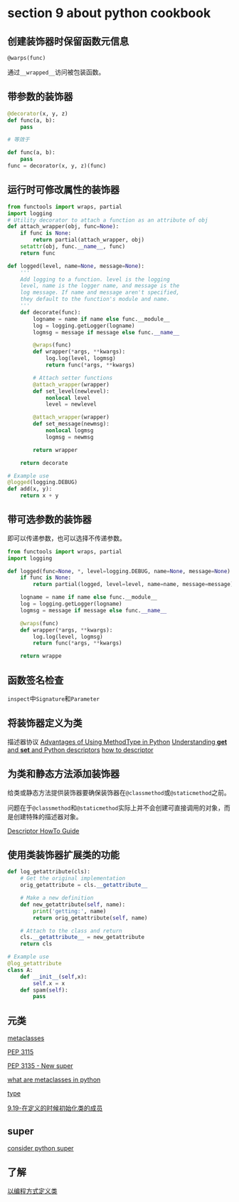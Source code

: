 # section 9 about python cookbook

## 创建装饰器时保留函数元信息

`@warps(func)`

通过`__wrapped__`访问被包装函数。

## 带参数的装饰器

```py
@decorator(x, y, z)
def func(a, b):
    pass

# 等效于

def func(a, b):
    pass
func = decorator(x, y, z)(func)
```

## 运行时可修改属性的装饰器

```py
from functools import wraps, partial
import logging
# Utility decorator to attach a function as an attribute of obj
def attach_wrapper(obj, func=None):
    if func is None:
        return partial(attach_wrapper, obj)
    setattr(obj, func.__name__, func)
    return func

def logged(level, name=None, message=None):
    '''
    Add logging to a function. level is the logging
    level, name is the logger name, and message is the
    log message. If name and message aren't specified,
    they default to the function's module and name.
    '''
    def decorate(func):
        logname = name if name else func.__module__
        log = logging.getLogger(logname)
        logmsg = message if message else func.__name__

        @wraps(func)
        def wrapper(*args, **kwargs):
            log.log(level, logmsg)
            return func(*args, **kwargs)

        # Attach setter functions
        @attach_wrapper(wrapper)
        def set_level(newlevel):
            nonlocal level
            level = newlevel

        @attach_wrapper(wrapper)
        def set_message(newmsg):
            nonlocal logmsg
            logmsg = newmsg

        return wrapper

    return decorate

# Example use
@logged(logging.DEBUG)
def add(x, y):
    return x + y
```

## 带可选参数的装饰器

即可以传递参数，也可以选择不传递参数。

```py
from functools import wraps, partial
import logging

def logged(func=None, *, level=logging.DEBUG, name=None, message=None):
    if func is None:
        return partial(logged, level=level, name=name, message=message)

    logname = name if name else func.__module__
    log = logging.getLogger(logname)
    logmsg = message if message else func.__name__

    @wraps(func)
    def wrapper(*args, **kwargs):
        log.log(level, logmsg)
        return func(*args, **kwargs)

    return wrappe
```

## 函数签名检查

`inspect`中`Signature`和`Parameter`

## 将装饰器定义为类

描述器协议
[Advantages of Using MethodType in Python](https://stackoverflow.com/questions/37455426/advantages-of-using-methodtype-in-python)
[Understanding __get__ and __set__ and Python descriptors](https://stackoverflow.com/questions/3798835/understanding-get-and-set-and-python-descriptors)
[how to descriptor](https://docs.python.org/3/howto/descriptor.html)

## 为类和静态方法添加装饰器

给类或静态方法提供装饰器要确保装饰器在`@classmethod`或`@staticmethod`之前。

问题在于`@classmethod`和`@staticmethod`实际上并不会创建可直接调用的对象，而是创建特殊的描述器对象。

[Descriptor HowTo Guide](https://docs.python.org/3/howto/descriptor.html?highlight=descriptors)

## 使用类装饰器扩展类的功能

```py
def log_getattribute(cls):
    # Get the original implementation
    orig_getattribute = cls.__getattribute__

    # Make a new definition
    def new_getattribute(self, name):
        print('getting:', name)
        return orig_getattribute(self, name)

    # Attach to the class and return
    cls.__getattribute__ = new_getattribute
    return cls

# Example use
@log_getattribute
class A:
    def __init__(self,x):
        self.x = x
    def spam(self):
        pass
```

## 元类

[metaclasses](https://docs.python.org/3/reference/datamodel.html#metaclasses)

[PEP 3115](https://www.python.org/dev/peps/pep-3115/)

[PEP 3135 - New super](https://www.python.org/dev/peps/pep-3135/)

[what are metaclasses in python](https://stackoverflow.com/questions/100003/what-are-metaclasses-in-python)

[type](https://docs.python.org/3/library/functions.html#type)

[9.19-在定义的时候初始化类的成员](https://python3-cookbook.readthedocs.io/zh_CN/latest/c09/p19_initializing_class_members_at_definition_time.html)

## super

[consider python super](https://rhettinger.wordpress.com/2011/05/26/super-considered-super/amp/)

## 了解

[以编程方式定义类](https://python3-cookbook.readthedocs.io/zh_CN/latest/c09/p18_define_classes_programmatically.html)
